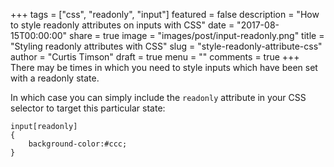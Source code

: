+++
tags = ["css", "readonly", "input"]
featured = false
description = "How to style readonly attributes on inputs with CSS"
date = "2017-08-15T00:00:00"
share = true
image = "images/post/input-readonly.png"
title = "Styling readonly attributes with CSS"
slug = "style-readonly-attribute-css"
author = "Curtis Timson"
draft = true
menu = ""
comments = true
+++
There may be times in which you need to style inputs which have been set with a readonly state.

In which case you can simply include the `readonly` attribute in your CSS selector to target this particular state:

```
input[readonly]
{
    background-color:#ccc;
}
```
